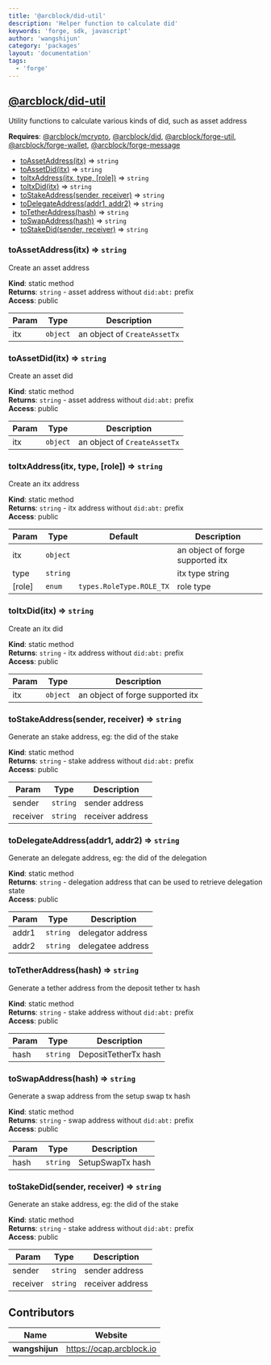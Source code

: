 ```yaml
---
title: '@arcblock/did-util'
description: 'Helper function to calculate did'
keywords: 'forge, sdk, javascript'
author: 'wangshijun'
category: 'packages'
layout: 'documentation'
tags:
  - 'forge'
---
```


<a name="module_@arcblock/did-util"></a>


## [**@arcblock/did-util**](https://github.com/arcblock/did-util)

Utility functions to calculate various kinds of did, such as asset address

**Requires**: [@arcblock/mcrypto](./mcrypto/), [@arcblock/did](./did/), [@arcblock/forge-util](./forge-util/), [@arcblock/forge-wallet](./forge-wallet/), [@arcblock/forge-message](./forge-message/)  

* [toAssetAddress(itx)](#toAssetAddress) ⇒ `string`
* [toAssetDid(itx)](#toAssetDid) ⇒ `string`
* [toItxAddress(itx, type, \[role\])](#toItxAddress) ⇒ `string`
* [toItxDid(itx)](#toItxDid) ⇒ `string`
* [toStakeAddress(sender, receiver)](#toStakeAddress) ⇒ `string`
* [toDelegateAddress(addr1, addr2)](#toDelegateAddress) ⇒ `string`
* [toTetherAddress(hash)](#toTetherAddress) ⇒ `string`
* [toSwapAddress(hash)](#toSwapAddress) ⇒ `string`
* [toStakeDid(sender, receiver)](#toStakeDid) ⇒ `string`

<a name="toAssetAddress"></a>

### toAssetAddress(itx) ⇒ `string`

Create an asset address

**Kind**: static method  
**Returns**: `string` - asset address without `did:abt:` prefix  
**Access**: public  

| Param | Type     | Description                  |
| ----- | -------- | ---------------------------- |
| itx   | `object` | an object of `CreateAssetTx` |

<a name="toAssetDid"></a>

### toAssetDid(itx) ⇒ `string`

Create an asset did

**Kind**: static method  
**Returns**: `string` - asset address without `did:abt:` prefix  
**Access**: public  

| Param | Type     | Description                  |
| ----- | -------- | ---------------------------- |
| itx   | `object` | an object of `CreateAssetTx` |

<a name="toItxAddress"></a>

### toItxAddress(itx, type, [role]) ⇒ `string`

Create an itx address

**Kind**: static method  
**Returns**: `string` - itx address without `did:abt:` prefix  
**Access**: public  

| Param  | Type     | Default                  | Description                      |
| ------ | -------- | ------------------------ | -------------------------------- |
| itx    | `object` |                          | an object of forge supported itx |
| type   | `string` |                          | itx type string                  |
| [role] | `enum`   | `types.RoleType.ROLE_TX` | role type                        |

<a name="toItxDid"></a>

### toItxDid(itx) ⇒ `string`

Create an itx did

**Kind**: static method  
**Returns**: `string` - itx address without `did:abt:` prefix  
**Access**: public  

| Param | Type     | Description                      |
| ----- | -------- | -------------------------------- |
| itx   | `object` | an object of forge supported itx |

<a name="toStakeAddress"></a>

### toStakeAddress(sender, receiver) ⇒ `string`

Generate an stake address, eg: the did of the stake

**Kind**: static method  
**Returns**: `string` - stake address without `did:abt:` prefix  
**Access**: public  

| Param    | Type     | Description      |
| -------- | -------- | ---------------- |
| sender   | `string` | sender address   |
| receiver | `string` | receiver address |

<a name="toDelegateAddress"></a>

### toDelegateAddress(addr1, addr2) ⇒ `string`

Generate an delegate address, eg: the did of the delegation

**Kind**: static method  
**Returns**: `string` - delegation address that can be used to retrieve delegation state  
**Access**: public  

| Param | Type     | Description       |
| ----- | -------- | ----------------- |
| addr1 | `string` | delegator address |
| addr2 | `string` | delegatee address |

<a name="toTetherAddress"></a>

### toTetherAddress(hash) ⇒ `string`

Generate a tether address from the deposit tether tx hash

**Kind**: static method  
**Returns**: `string` - stake address without `did:abt:` prefix  
**Access**: public  

| Param | Type     | Description          |
| ----- | -------- | -------------------- |
| hash  | `string` | DepositTetherTx hash |

<a name="toSwapAddress"></a>

### toSwapAddress(hash) ⇒ `string`

Generate a swap address from the setup swap tx hash

**Kind**: static method  
**Returns**: `string` - swap address without `did:abt:` prefix  
**Access**: public  

| Param | Type     | Description      |
| ----- | -------- | ---------------- |
| hash  | `string` | SetupSwapTx hash |

<a name="toStakeDid"></a>

### toStakeDid(sender, receiver) ⇒ `string`

Generate an stake address, eg: the did of the stake

**Kind**: static method  
**Returns**: `string` - stake address without `did:abt:` prefix  
**Access**: public  

| Param    | Type     | Description      |
| -------- | -------- | ---------------- |
| sender   | `string` | sender address   |
| receiver | `string` | receiver address |


## Contributors

| Name           | Website                    |
| -------------- | -------------------------- |
| **wangshijun** | <https://ocap.arcblock.io> |

  